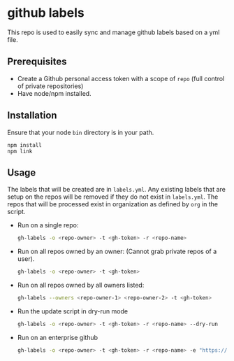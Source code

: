 # github labels

This repo is used to easily sync and manage github labels based on a yml file.

## Prerequisites

* Create a Github personal access token with a scope of `repo` (full control of private repositories)
* Have node/npm installed.

## Installation

Ensure that your node `bin` directory is in your path.

```
npm install
npm link
```

## Usage
The labels that will be created are in `labels.yml`. Any existing labels that
are setup on the repos will be removed if they do not exist in `labels.yml`.
The repos that will be processed exist in organization as defined by `org` in the script.

* Run on a single repo:
    ```bash
    gh-labels -o <repo-owner> -t <gh-token> -r <repo-name>
    ```
* Run on all repos owned by an owner: (Cannot grab private repos of a user).
    ```bash
    gh-labels -o <repo-owner> -t <gh-token>
    ```
* Run on all repos owned by all owners listed:
    ```bash
    gh-labels --owners <repo-owner-1> <repo-owner-2> -t <gh-token>
    ```
* Run the update script in dry-run mode
    ```bash
    gh-labels -o <repo-owner> -t <gh-token> -r <repo-name> --dry-run
    ```
* Run on an enterprise github
    ```bash
    gh-labels -o <repo-owner> -t <gh-token> -r <repo-name> -e "https://<company github url>"
    ```

